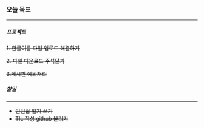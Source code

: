 ### 오늘 목표  
<hr/>  

##### 프로젝트

~~1. 한글이름 파일 업로드 해결하기~~  


~~2. 파일 다운로드 주석달기~~  


~~3.게시판 예외처리~~  


##### 할일
<hr/>  

- ~~인턴쉽 일지 쓰기~~  
- ~~TIL 작성 github 올리기~~  
